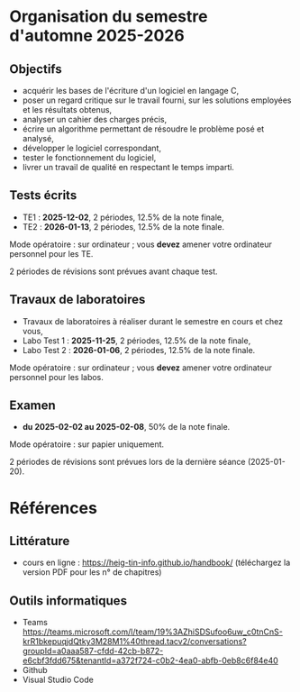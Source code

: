 # Organisation du semestre d'automne 2025-2026

## Objectifs

- acquérir les bases de l'écriture d'un logiciel en langage C,
- poser un regard critique sur le travail fourni, sur les solutions employées et les résultats obtenus,
- analyser un cahier des charges précis,
- écrire un algorithme permettant de résoudre le problème posé et analysé,
- développer le logiciel correspondant,
- tester le fonctionnement du logiciel,
- livrer un travail de qualité en respectant le temps imparti.

## Tests écrits

- TE1 : **2025-12-02**, 2 périodes, 12.5% de la note finale,
- TE2 : **2026-01-13**, 2 périodes, 12.5% de la note finale.

Mode opératoire : sur ordinateur ; vous **devez** amener votre ordinateur personnel pour les TE.

2 périodes de révisions sont prévues avant chaque test.

## Travaux de laboratoires

- Travaux de laboratoires à réaliser durant le semestre en cours et chez vous,
- Labo Test 1 : **2025-11-25**, 2 périodes, 12.5% de la note finale,
- Labo Test 2 : **2026-01-06**, 2 périodes, 12.5% de la note finale.

Mode opératoire : sur ordinateur ; vous **devez** amener votre ordinateur personnel pour les labos.


## Examen

- **du 2025-02-02 au 2025-02-08**, 50% de la note finale.

Mode opératoire : sur papier uniquement.

2 périodes de révisions sont prévues lors de la dernière séance (2025-01-20).


# Références

## Littérature

- cours en ligne : https://heig-tin-info.github.io/handbook/ (téléchargez la version PDF pour les n° de chapitres)

## Outils informatiques

- Teams https://teams.microsoft.com/l/team/19%3AZhiSDSufoo6uw_c0tnCnS-krR1bkepuqjdQtky3M28M1%40thread.tacv2/conversations?groupId=a0aaa587-cfdd-42cb-b872-e6cbf3fdd675&tenantId=a372f724-c0b2-4ea0-abfb-0eb8c6f84e40
- Github
- Visual Studio Code

